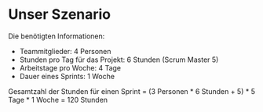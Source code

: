 # Unser Szenario
Die benötigten Informationen:

- Teammitglieder: 4 Personen
- Stunden pro Tag für das Projekt: 6 Stunden (Scrum Master 5)
- Arbeitstage pro Woche: 4 Tage
- Dauer eines Sprints: 1 Woche

Gesamtzahl der Stunden für einen Sprint = (3 Personen * 6 Stunden + 5) * 5 Tage * 1 Woche = 120 Stunden

